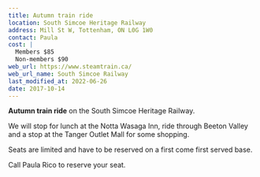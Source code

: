 ```yaml
---
title: Autumn train ride
location: South Simcoe Heritage Railway
address: Mill St W, Tottenham, ON L0G 1W0
contact: Paula
cost: |
  Members $85
  Non-members $90
web_url: https://www.steamtrain.ca/
web_url_name: South Simcoe Railway
last_modified_at: 2022-06-26
date: 2017-10-14
---
```


**Autumn train ride** on the South Simcoe Heritage Railway.

We will stop for lunch at the Notta Wasaga Inn, ride through Beeton Valley and
a stop at the Tanger Outlet Mall for some shopping.

Seats are limited and have to be reserved on a first come first served base.

Call Paula Rico to reserve your seat.
